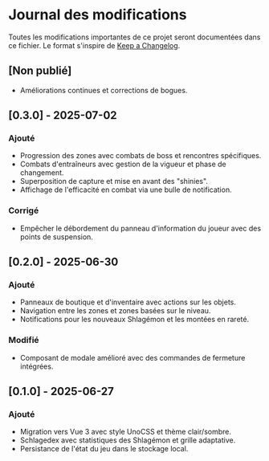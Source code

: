 # Journal des modifications

Toutes les modifications importantes de ce projet seront documentées dans ce fichier.
Le format s'inspire de [Keep a Changelog](https://keepachangelog.com/fr/1.0.0/).

## [Non publié]

- Améliorations continues et corrections de bogues.

## [0.3.0] - 2025-07-02

### Ajouté

- Progression des zones avec combats de boss et rencontres spécifiques.
- Combats d'entraîneurs avec gestion de la vigueur et phase de changement.
- Superposition de capture et mise en avant des "shinies".
- Affichage de l'efficacité en combat via une bulle de notification.

### Corrigé

- Empêcher le débordement du panneau d'information du joueur avec des points de suspension.

## [0.2.0] - 2025-06-30

### Ajouté

- Panneaux de boutique et d'inventaire avec actions sur les objets.
- Navigation entre les zones et zones basées sur le niveau.
- Notifications pour les nouveaux Shlagémon et les montées en rareté.

### Modifié

- Composant de modale amélioré avec des commandes de fermeture intégrées.

## [0.1.0] - 2025-06-27

### Ajouté

- Migration vers Vue 3 avec style UnoCSS et thème clair/sombre.
- Schlagedex avec statistiques des Shlagémon et grille adaptative.
- Persistance de l'état du jeu dans le stockage local.
